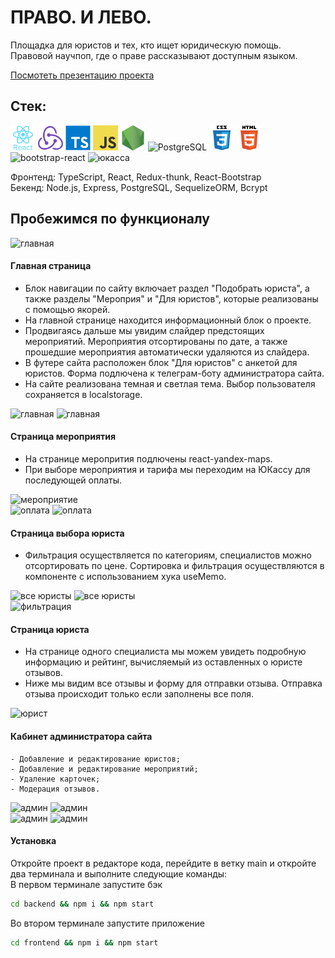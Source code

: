 
# ПРАВО. И ЛЕВО.
Площадка для юристов и тех, кто ищет юридическую помощь.
Правовой научпоп, где о праве рассказывают доступным языком.

<a href="https://drive.google.com/file/d/1WkpMjxeTCLmnxuai3P20tItV4L6HmsvU/view" target="_blank" rel="noreferrer">Посмотеть презентацию проекта</a>

## Стек:
<p>
<img src="https://raw.githubusercontent.com/devicons/devicon/master/icons/react/react-original-wordmark.svg" alt="react" width="40" height="40"/> 
<img src="https://raw.githubusercontent.com/devicons/devicon/master/icons/redux/redux-original.svg" alt="redux" width="40" height="40"/> 
<img src="https://raw.githubusercontent.com/devicons/devicon/master/icons/typescript/typescript-original.svg" alt="typescript" width="40" height="40"/> 
<img alt="JavaScript" width="40" src="https://raw.githubusercontent.com/github/explore/80688e429a7d4ef2fca1e82350fe8e3517d3494d/topics/javascript/javascript.png" />
<img alt="Node.js" width="40" src="https://raw.githubusercontent.com/github/explore/80688e429a7d4ef2fca1e82350fe8e3517d3494d/topics/nodejs/nodejs.png" />
<img alt="PostgreSQL" width="40" src="https://img.icons8.com/color/50/000000/postgreesql.png"/>
<img src="https://raw.githubusercontent.com/devicons/devicon/master/icons/css3/css3-original-wordmark.svg" alt="css3" width="40" height="40"/> <img src="https://raw.githubusercontent.com/devicons/devicon/master/icons/html5/html5-original-wordmark.svg" alt="html5" width="40" height="40"/> <img src="https://camo.githubusercontent.com/3a6b30725c1e70259443bc99c3e9ca726bff3e4dfedcacacde08e6b957c1720a/68747470733a2f2f6d69726f2e6d656469756d2e636f6d2f6d61782f313430302f312a5a53496968496d57364465564f5977554c2d676866512e706e67" alt="bootstrap-react" height="40"/> <img src="https://www.vsevernem.ru/images/payment/ukassa3.png" alt="юкасса" height="40"/>
</p>
Фронтенд: TypeScript, React, Redux-thunk, React-Bootstrap
<br/>
Бекенд: Node.js, Express, PostgreSQL, SequelizeORM, Bcrypt

## Пробежимся по функционалу

<div>
<img src="https://s2.gifyu.com/images/ezgif.com-video-to-gif-13535df75007b5e4d.gif" alt="главная" />
</div>

#### Главная страница
- Блок навигации по сайту включает раздел "Подобрать юриста", а также разделы "Мероприя" и "Для юристов", которые реализованы с помощью якорей.
- На главной странице находится информационный блок о проекте.
- Продвигаясь дальше мы увидим слайдер предстоящих мероприятий. Мероприятия отсортированы по дате, а также прошедшие мероприятия автоматически удаляются из слайдера.
- В футере сайта расположен блок "Для юристов" с анкетой для юристов. Форма подлючена к телеграм-боту администратора сайта.
- На сайте реализована темная и светлая тема. Выбор пользователя сохраняется в localstorage.

<div>
    <img width='49%' src="https://s2.gifyu.com/images/2023-03-26-14.15.29.jpg" alt="главная" style={margin-right: '10px'}/>
    <img width='49%' src="https://s2.gifyu.com/images/2023-03-26-14.15.57.jpg" alt="главная" />
</div>

#### Страница мероприятия
- На странице меропрития подлючены react-yandex-maps.
- При выборе мероприятия и тарифа мы переходим на ЮКассу для последующей оплаты.

<div>
    <img src="https://s2.gifyu.com/images/ezgif.com-video-to-gif654e07dee451ba30.gif" alt="мероприятие"/>
</div>
<div>
    <img width='49%' src="https://s2.gifyu.com/images/2023-03-26-14.15.39.jpg" alt="оплата" style={margin-right: '10px'}/>
    <img width='49%' src="https://s2.gifyu.com/images/2023-03-26-14.15.44.jpg" alt="оплата" />
</div>

#### Страница выбора юриста
- Фильтрация осуществляется по категориям, специалистов можно отсортировать по цене. Сортировка и фильтрация осуществляются в компоненте с использованием хука useMemo.

<div>
    <img width='49%' src="https://s2.gifyu.com/images/2023-03-26-14.16.00.jpg" alt="все юристы" style={margin-right: '10px'}/>
    <img width='49%' src="https://s2.gifyu.com/images/2023-03-26-14.15.33.jpg" alt="все юристы" />
</div>
<div>
    <img src="https://s2.gifyu.com/images/ezgif.com-video-to-gif-2f8b1f07828b7d91b.gif" alt="фильтрация" />
</div>

#### Страница юриста
- На странице одного специалиста мы можем увидеть подробную информацию и рейтинг, вычисляемый из оставленных о юристе отзывов.
- Ниже мы видим все отзывы и форму для отправки отзыва. Отправка отзыва происходит только если заполнены все поля.

<div>
    <img src="https://s2.gifyu.com/images/ezgif.com-video-to-gif0a12cd5b2f719034.gif" alt="юрист" />
</div>

#### Кабинет администратора сайта
    - Добавление и редактирование юристов;
    - Добавление и редактирование мероприятий;
    - Удаление карточек;
    - Модерация отзывов.

<div>
    <img width='49%' src="https://s2.gifyu.com/images/2023-03-26-14.36.55.jpg" alt="админ" style={margin-right: '10px'}/>
    <img width='49%' src="https://s2.gifyu.com/images/2023-03-26-14.36.59.jpg" alt="админ" />
</div>
<div>
    <img width='49%' src="https://s2.gifyu.com/images/2023-03-26-14.37.02.jpg" alt="админ" style={margin-right: '10px'}/>
    <img width='49%' src="https://s2.gifyu.com/images/2023-03-26-14.37.07.jpg" alt="админ" />
</div>

#### Установка
Откройте проект в редакторе кода, перейдите в ветку main и откройте два терминала и выполните следующие команды:
<br/>
В первом терминале запустите бэк
```sh
cd backend && npm i && npm start
```
Во втором терминале запустите приложение 
```sh
cd frontend && npm i && npm start
```